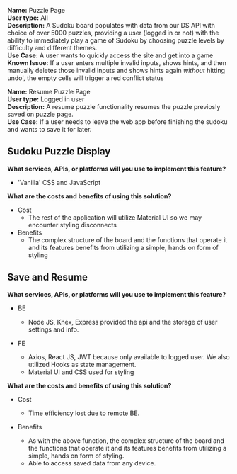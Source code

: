 **Name:** ​Puzzle Page  
**User type:** ​All  
**Description:** ​A Sudoku board populates with data from our DS API with choice of over 5000 puzzles, providing
a user (logged in or not) with the ability to immediately play a game of Sudoku by choosing puzzle levels by difficulty and different themes.  
**Use Case:** ​A user wants to quickly access the site and get into a game
**Known Issue:** If a user enters multiple invalid inputs, shows hints, and then manually deletes those invalid inputs and shows hints again _without_ hitting undo', the empty cells will trigger a red conflict status

**Name:** ​Resume Puzzle Page  
**User type:** ​Logged in user  
**Description:** A resume puzzle functionality resumes the puzzle previosly saved on puzzle page.  
**Use Case:** If a user needs to leave the web app before finishing the sudoku and wants to save it for later.

## ​Sudoku Puzzle Display

**What services, APIs, or platforms will you use to implement this feature?**

- 'Vanilla' CSS and JavaScript

**What are the costs and benefits of using this solution?**

- Cost
  - The rest of the application will utilize Material UI so we may encounter styling disconnects
- Benefits
  - The complex structure of the board and the functions that operate it and its features benefits from utilizing a simple, hands on form of styling

## ​Save and Resume

**What services, APIs, or platforms will you use to implement this feature?**

- BE

  - Node JS, Knex, Express provided the api and the storage of user settings and info.

- FE
  - Axios, React JS, JWT because only available to logged user. We also utilized Hooks as state management.
  - Material UI and CSS used for styling

**What are the costs and benefits of using this solution?**

- Cost

  - Time efficiency lost due to remote BE.

- Benefits
  - As with the above function, the complex structure of the board and the functions that operate it and its features benefits from utilizing a simple, hands on form of styling.
  - Able to access saved data from any device.
